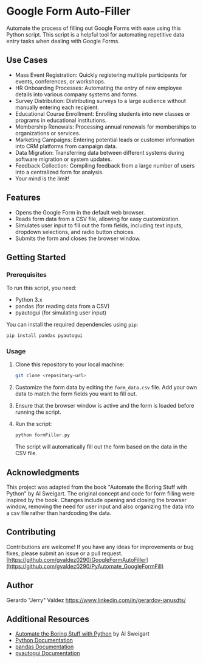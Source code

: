 # Google Form Auto-Filler

Automate the process of filling out Google Forms with ease using this Python script. This script is a helpful tool for automating repetitive data entry tasks when dealing with Google Forms.

## Use Cases
- Mass Event Registration: Quickly registering multiple participants for events, conferences, or workshops.
- HR Onboarding Processes: Automating the entry of new employee details into various company systems and forms.
- Survey Distribution: Distributing surveys to a large audience without manually entering each recipient.
- Educational Course Enrollment: Enrolling students into new classes or programs in educational institutions.
- Membership Renewals: Processing annual renewals for memberships to organizations or services.
- Marketing Campaigns: Entering potential leads or customer information into CRM platforms from campaign data.
- Data Migration: Transferring data between different systems during software migration or system updates.
- Feedback Collection: Compiling feedback from a large number of users into a centralized form for analysis.
- Your mind is the limit!

## Features

- Opens the Google Form in the default web browser.
- Reads form data from a CSV file, allowing for easy customization.
- Simulates user input to fill out the form fields, including text inputs, dropdown selections, and radio button choices.
- Submits the form and closes the browser window.

## Getting Started

### Prerequisites

To run this script, you need:

- Python 3.x
- pandas (for reading data from a CSV)
- pyautogui (for simulating user input)

You can install the required dependencies using `pip`:

```bash
pip install pandas pyautogui
```

### Usage

1. Clone this repository to your local machine:

   ```bash
   git clone <repository-url>
   ```

2. Customize the form data by editing the `form_data.csv` file. Add your own data to match the form fields you want to fill out.

3. Ensure that the browser window is active and the form is loaded before running the script.

4. Run the script:

   ```bash
   python formFiller.py
   ```

   The script will automatically fill out the form based on the data in the CSV file.

## Acknowledgments

This project was adapted from the book "Automate the Boring Stuff with Python" by Al Sweigart. The original concept and code for form filling were inspired by the book.
Changes include opening and closing the browser window, removing the need for user input and also organizing the data into a csv file rather than hardcoding the data. 

## Contributing

Contributions are welcome! If you have any ideas for improvements or bug fixes, please submit an issue or a pull request.
[https://github.com/gvaldez0290/GoogleFormAutoFiller](https://github.com/gvaldez0290/PyAutomate_GoogleFormFill)

## Author
Gerardo "Jerry" Valdez
https://www.linkedin.com/in/gerardov-janusdts/

## Additional Resources

- [Automate the Boring Stuff with Python](https://automatetheboringstuff.com/2e/chapter20/) by Al Sweigart
- [Python Documentation](https://www.python.org/doc/)
- [pandas Documentation](https://pandas.pydata.org/docs/)
- [pyautogui Documentation](https://pyautogui.readthedocs.io/en/latest/index.html)
```


